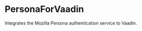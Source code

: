 PersonaForVaadin
================

Integrates the Mozilla Persona authentication service to Vaadin.
